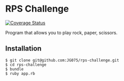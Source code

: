 # RPS Challenge

[![Coverage Status](https://coveralls.io/repos/github/makersacademy/rps-challenge/badge.svg)](https://coveralls.io/github/makersacademy/rps-challenge)

Program that allows you to play rock, paper, scissors.

## Installation

```
$ git clone git@github.com:JG075/rps-challenge.git
$ cd rps-challenge
$ bundle
$ ruby app.rb
```
